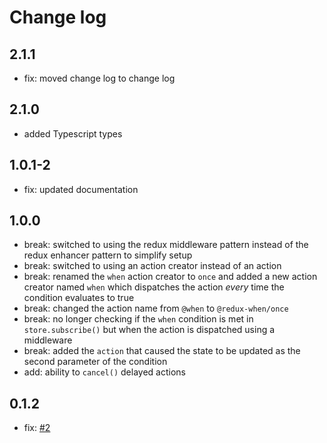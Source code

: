 
# Change log

## 2.1.1

- fix: moved change log to change log

## 2.1.0

- added Typescript types

## 1.0.1-2

- fix: updated documentation

## 1.0.0

- break: switched to using the redux middleware pattern instead of the redux enhancer pattern to simplify setup
- break: switched to using an action creator instead of an action 
- break: renamed the `when` action creator to `once` and added a new action creator named `when` which dispatches the action *every* time the condition evaluates to true
- break: changed the action name from `@when` to `@redux-when/once`
- break: no longer checking if the `when` condition is met in `store.subscribe()` but when the action is dispatched using a middleware
- break: added the `action` that caused the state to be updated as the second parameter of the condition
- add: ability to `cancel()` delayed actions

## 0.1.2

- fix: [#2](https://github.com/jameslnewell/redux-when/issues/2)
